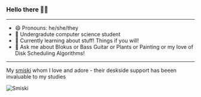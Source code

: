 ### Hello there 👋😄
<hr/>

- 😄 Pronouns: he/she/they
- 🔭 Undergradute computer science student
- 🌱 Currently learning about stuff! Things if you will!
- 💬 Ask me about Blokus or Bass Guitar or Plants or Painting or my love of Disk Scheduling Algorithms!

<hr/>

My [smiski](https://smiski.com/e/) whom I love and adore - their deskside support has beeen invaluable to my studies
<br/>

![Smiski](https://github.com/user-attachments/assets/a0e55f84-941b-4c97-a0d3-e45a73347f28)

<!--
**natalieCloud/natalieCloud** is a ✨ _special_ ✨ repository because its `README.md` (this file) appears on your GitHub profile.

Here are some ideas to get you started:

- 🔭 I’m currently working on ...
- 🌱 I’m currently learning ...
- 👯 I’m looking to collaborate on ...
- 🤔 I’m looking for help with ...
- 💬 Ask me about ...
- 📫 How to reach me: ...
- 😄 Pronouns: ...
- ⚡ Fun fact: ...
-->
